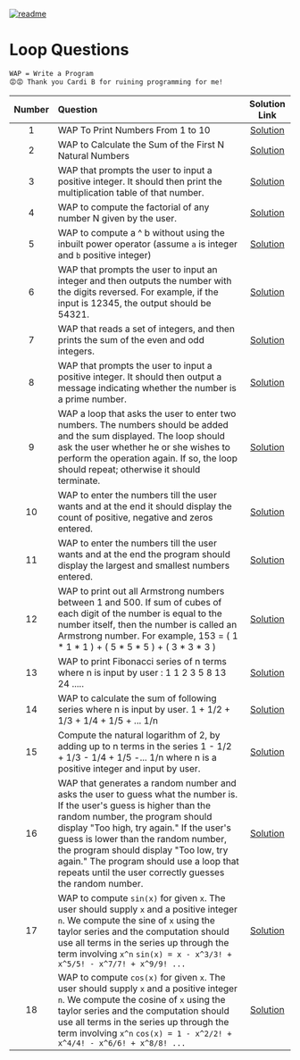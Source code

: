 [![readme](https://img.shields.io/badge/quick%20link-Back%20To%20Main%20Readme%20File-1f72ff.svg)](../README.md)

# Loop Questions

```txt
WAP = Write a Program
😡😡 Thank you Cardi B for ruining programming for me!
```

| Number | Question | Solution Link |
|:------:|:---------|:-------------:|
| 1 | WAP To Print Numbers From 1 to 10 | [Solution](../solution-bank/loop/solution_1.py) |
| 2 | WAP to Calculate the Sum of the First N Natural Numbers | [Solution](../solution-bank/loop/solution_2.py) |
| 3 | WAP that prompts the user to input a positive integer. It should then print the multiplication table of that number. | [Solution](../solution-bank/loop/solution_3.py) |
| 4 | WAP to compute the factorial of any number N given by the user. | [Solution](../solution-bank/loop/solution_4.py) |
| 5 | WAP to compute a ^ b without using the inbuilt power operator (assume `a` is integer and `b` positive integer)| [Solution](../solution-bank/loop/solution_5.py) |
| 6 | WAP that prompts the user to input an integer and then outputs the number with the digits reversed. For example, if the input is 12345, the output should be 54321. | [Solution](../solution-bank/loop/solution_6.py) |
| 7 | WAP that reads a set of integers, and then prints the sum of the even and odd integers. | [Solution](../solution-bank/loop/solution_7.py) |
| 8 | WAP that prompts the user to input a positive integer. It should then output a message indicating whether the number is a prime number. | [Solution](../solution-bank/loop/solution_8.py) |
| 9 | WAP a loop that asks the user to enter two numbers. The numbers should be added and the sum displayed. The loop should ask the user whether he or she wishes to perform the operation again. If so, the loop should repeat; otherwise it should terminate.| [Solution](../solution-bank/loop/solution_9.py) |
| 10 | WAP to enter the numbers till the user wants and at the end it should display the count of positive, negative and zeros entered. | [Solution](../solution-bank/loop/solution_10.py) |
| 11 | WAP to enter the numbers till the user wants and at the end the program should display the largest and smallest numbers entered. | [Solution](../solution-bank/loop/solution_11.py) |
| 12 | WAP to print out all Armstrong numbers between 1 and 500. If sum of cubes of each digit of the number is equal to the number itself, then the number is called an Armstrong number. For example, 153 = ( 1 * 1 * 1 ) + ( 5 * 5 * 5 ) + ( 3 * 3 * 3 ) | [Solution](../solution-bank/loop/solution_12.py) |
| 13 | WAP to print Fibonacci series of n terms where n is input by user : 1 1 2 3 5 8 13 24 ..... | [Solution](../solution-bank/loop/solution_13.py) |
| 14 | WAP to calculate the sum of following series where n is input by user. 1 + 1/2 + 1/3 + 1/4 + 1/5 + ... 1/n | [Solution](../solution-bank/loop/solution_14.py) |
| 15 | Compute the natural logarithm of 2, by adding up to n terms in the series 1 - 1/2 + 1/3 - 1/4 + 1/5 -... 1/n where n is a positive integer and input by user. | [Solution](../solution-bank/loop/solution_15.py) |
| 16 | WAP that generates a random number and asks the user to guess what the number is. If the user's guess is higher than the random number, the program should display "Too high, try again." If the user's guess is lower than the random number, the program should display "Too low, try again." The program should use a loop that repeats until the user correctly guesses the random number. | [Solution](../solution-bank/loop/solution_16.py) |
| 17 | WAP to compute `sin(x)` for given `x`. The user should supply `x` and a positive integer `n`. We compute the sine of `x` using the taylor series and the computation should use all terms in the series up through the term involving `x^n` `sin(x) = x - x^3/3! + x^5/5! - x^7/7! + x^9/9! ...` | [Solution](../solution-bank/loop/solution_17.py) |
| 18 | WAP to compute `cos(x)` for given `x`. The user should supply `x` and a positive integer `n`. We compute the cosine of `x` using the taylor series and the computation should use all terms in the series up through the term involving `x^n` `cos(x) = 1 - x^2/2! + x^4/4! - x^6/6! + x^8/8! ...` | [Solution](../solution-bank/loop/solution_18.py) |
